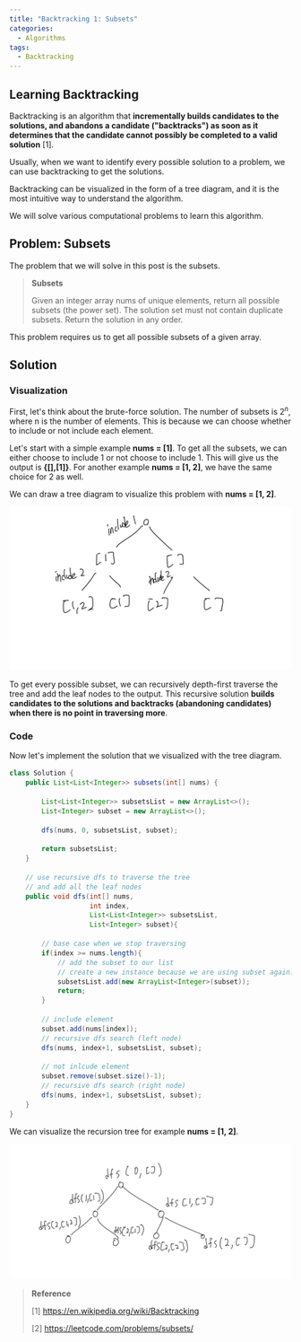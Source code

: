 ```yaml
---
title: "Backtracking 1: Subsets"
categories:
  - Algorithms
tags:
  - Backtracking
---
```


## Learning Backtracking 

Backtracking is an algorithm that **incrementally builds candidates to the solutions, and abandons a candidate ("backtracks") as soon as it determines that the candidate cannot possibly be completed to a valid solution** [1].

Usually, when we want to identify every possible solution to a problem, we can use backtracking to get the solutions.

Backtracking can be visualized in the form of a tree diagram, and it is the most intuitive way to understand the algorithm.

We will solve various computational problems to learn this algorithm.

## Problem: Subsets

The problem that we will solve in this post is the subsets.
> **Subsets**
> 
>Given an integer array nums of unique elements, return all possible subsets (the power set).
>The solution set must not contain duplicate subsets.
> Return the solution in any order.

This problem requires us to get all possible subsets of a given array.

## Solution

### Visualization
First, let's think about the brute-force solution.
The number of subsets is $2^n$, where n is the number of elements. 
This is because we can choose whether to include or not include each element.

Let's start with a simple example **nums = [1]**. 
To get all the subsets, we can either choose to include 1 or not choose to include 1. 
This will give us the output is **{[],[1]}**. 
For another example **nums = [1, 2]**, we have the same choice for 2 as well. 

We can draw a tree diagram to visualize this problem with **nums = [1, 2]**.

![tree](/assets/images/backtracking-1.jpeg)

To get every possible subset, we can recursively depth-first traverse the tree and add the leaf nodes to the output. 
This recursive solution **builds candidates to the solutions and backtracks (abandoning candidates) when there is no point in traversing more**.



### Code
Now let's implement the solution that we visualized with the tree diagram.


```java
class Solution {
    public List<List<Integer>> subsets(int[] nums) {

        List<List<Integer>> subsetsList = new ArrayList<>();
        List<Integer> subset = new ArrayList<>();

        dfs(nums, 0, subsetsList, subset);

        return subsetsList;
    }

    // use recursive dfs to traverse the tree 
    // and add all the leaf nodes
    public void dfs(int[] nums,  
                    int index, 
                    List<List<Integer>> subsetsList,
                    List<Integer> subset){

        // base case when we stop traversing
        if(index >= nums.length){
            // add the subset to our list
            // create a new instance because we are using subset again.
            subsetsList.add(new ArrayList<Integer>(subset));
            return;
        }
        
        // include element
        subset.add(nums[index]);
        // recursive dfs search (left node)
        dfs(nums, index+1, subsetsList, subset);

        // not inlcude element
        subset.remove(subset.size()-1);
        // recursive dfs search (right node)
        dfs(nums, index+1, subsetsList, subset);
    }
}
```

We can visualize the recursion tree for example **nums = [1, 2]**.

![recursion tree](/assets/images/backtracking-2.jpeg)





> **Reference**
> 
> [1] https://en.wikipedia.org/wiki/Backtracking
>
> [2] https://leetcode.com/problems/subsets/
> 

